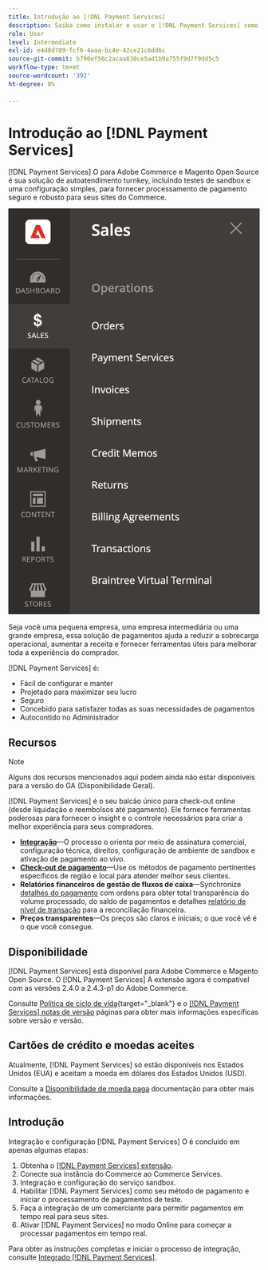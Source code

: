 ```yaml
---
title: Introdução ao [!DNL Payment Services]
description: Saiba como instalar e usar o [!DNL Payment Services] como uma solução de processamento de pagamento robusta, robusta e segura para seus sites de Adobe Commerce e Magento Open Source.
role: User
level: Intermediate
exl-id: e4d8d789-fcf6-4aaa-bc4e-42ce21c6dd6c
source-git-commit: b790ef50c2acaa830ce5ad1b9a755f9d7f9dd5c5
workflow-type: tm+mt
source-wordcount: '392'
ht-degree: 0%

---
```


# Introdução ao [!DNL Payment Services]

[!DNL Payment Services] O para Adobe Commerce e Magento Open Source é sua solução de autoatendimento turnkey, incluindo testes de sandbox e uma configuração simples, para fornecer processamento de pagamento seguro e robusto para seus sites do Commerce.

![[!DNL Payment Services] visualização de administração de extensão](assets/admin-view.png)

Seja você uma pequena empresa, uma empresa intermediária ou uma grande empresa, essa solução de pagamentos ajuda a reduzir a sobrecarga operacional, aumentar a receita e fornecer ferramentas úteis para melhorar toda a experiência do comprador.

[!DNL Payment Services] é:

* Fácil de configurar e manter
* Projetado para maximizar seu lucro
* Seguro
* Concebido para satisfazer todas as suas necessidades de pagamentos
* Autocontido no Administrador

## Recursos

>[!NOTE]
>
>Alguns dos recursos mencionados aqui podem ainda não estar disponíveis para a versão do GA (Disponibilidade Geral).

[!DNL Payment Services] é o seu balcão único para check-out online (desde liquidação e reembolsos até pagamento). Ele fornece ferramentas poderosas para fornecer o insight e o controle necessários para criar a melhor experiência para seus compradores.

* [**Integração**](onboard.md)—O processo o orienta por meio de assinatura comercial, configuração técnica, direitos, configuração de ambiente de sandbox e ativação de pagamento ao vivo.
* [**Check-out de pagamento**](configure-admin.md)—Use os métodos de pagamento pertinentes específicos de região e local para atender melhor seus clientes.
* **Relatórios financeiros de gestão de fluxos de caixa**—Synchronize [detalhes do pagamento](order-payment-status.md) com ordens para obter total transparência do volume processado, do saldo de pagamentos e detalhes [relatório de nível de transação](payouts.md) para a reconciliação financeira.
* **Preços transparentes**—Os preços são claros e iniciais; o que você vê é o que você consegue.

## Disponibilidade

[!DNL Payment Services] está disponível para Adobe Commerce e Magento Open Source. O [!DNL Payment Services] A extensão agora é compatível com as versões 2.4.0 a 2.4.3-p1 do Adobe Commerce.

Consulte [Política de ciclo de vida](https://devdocs.magento.com/release/lifecycle-policy.html){target=&quot;_blank&quot;} e o [[!DNL Payment Services] notas de versão](release-notes.md) páginas para obter mais informações específicas sobre versão e versão.

## Cartões de crédito e moedas aceites

Atualmente, [!DNL Payment Services] só estão disponíveis nos Estados Unidos (EUA) e aceitam a moeda em dólares dos Estados Unidos (USD).

Consulte a [Disponibilidade de moeda paga](https://developer.paypal.com/docs/platforms/checkout/reference/country-availability-advanced-cards/) documentação para obter mais informações.

## Introdução

Integração e configuração [!DNL Payment Services] O é concluído em apenas algumas etapas:

1. Obtenha o [[!DNL Payment Services] extensão](install.md).
1. Conecte sua instância do Commerce ao Commerce Services.
1. Integração e configuração do serviço sandbox.
1. Habilitar [!DNL Payment Services] como seu método de pagamento e iniciar o processamento de pagamentos de teste.
1. Faça a integração de um comerciante para permitir pagamentos em tempo real para seus sites.
1. Ativar [!DNL Payment Services] no modo Online para começar a processar pagamentos em tempo real.

Para obter as instruções completas e iniciar o processo de integração, consulte [Integrado [!DNL Payment Services]](onboard.md).
